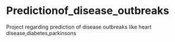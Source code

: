# Predictionof_disease_outbreaks
Project regarding prediction of disease outbreaks like heart disease,diabetes,parkinsons
